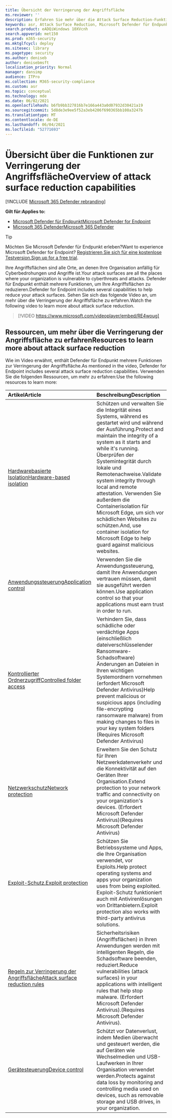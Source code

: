 ```yaml
---
title: Übersicht der Verringerung der Angriffsfläche
ms.reviewer: ''
description: Erfahren Sie mehr über die Attack Surface Reduction-Funktionen von Microsoft Defender für Endpunkt.
keywords: asr, Attack Surface Reduction, Microsoft Defender für Endpunkt, Microsoft Defender, Antivirus, AV, Windows Defender
search.product: eADQiWindows 10XVcnh
search.appverid: met150
ms.prod: m365-security
ms.mktglfcycl: deploy
ms.sitesec: library
ms.pagetype: security
ms.author: deniseb
author: denisebmsft
localization_priority: Normal
manager: dansimp
audience: ITPro
ms.collection: M365-security-compliance
ms.custom: asr
ms.topic: conceptual
ms.technology: mde
ms.date: 06/02/2021
ms.openlocfilehash: b6fb9bb327816b7e166a443a0d07932d30421a19
ms.sourcegitcommit: 5d8de3e9ee5f52a3eb4206f690365bb108a3247b
ms.translationtype: MT
ms.contentlocale: de-DE
ms.lasthandoff: 06/04/2021
ms.locfileid: "52771693"
---
```

# <a name="overview-of-attack-surface-reduction-capabilities"></a><span data-ttu-id="0788c-104">Übersicht über die Funktionen zur Verringerung der Angriffsfläche</span><span class="sxs-lookup"><span data-stu-id="0788c-104">Overview of attack surface reduction capabilities</span></span>

[!INCLUDE [Microsoft 365 Defender rebranding](../../includes/microsoft-defender.md)]

<span data-ttu-id="0788c-105">**Gilt für:**</span><span class="sxs-lookup"><span data-stu-id="0788c-105">**Applies to:**</span></span>
- [<span data-ttu-id="0788c-106">Microsoft Defender für Endpunkt</span><span class="sxs-lookup"><span data-stu-id="0788c-106">Microsoft Defender for Endpoint</span></span>](https://go.microsoft.com/fwlink/p/?linkid=2154037)
- [<span data-ttu-id="0788c-107">Microsoft 365 Defender</span><span class="sxs-lookup"><span data-stu-id="0788c-107">Microsoft 365 Defender</span></span>](https://go.microsoft.com/fwlink/?linkid=2118804)

> [!TIP]
> <span data-ttu-id="0788c-108">Möchten Sie Microsoft Defender für Endpunkt erleben?</span><span class="sxs-lookup"><span data-stu-id="0788c-108">Want to experience Microsoft Defender for Endpoint?</span></span> <span data-ttu-id="0788c-109">[Registrieren Sie sich für eine kostenlose Testversion.](https://www.microsoft.com/microsoft-365/windows/microsoft-defender-atp?ocid=docs-wdatp-exposedapis-abovefoldlink)</span><span class="sxs-lookup"><span data-stu-id="0788c-109">[Sign up for a free trial](https://www.microsoft.com/microsoft-365/windows/microsoft-defender-atp?ocid=docs-wdatp-exposedapis-abovefoldlink).</span></span>

<span data-ttu-id="0788c-110">Ihre Angriffsflächen sind alle Orte, an denen Ihre Organisation anfällig für Cyberbedrohungen und Angriffe ist.</span><span class="sxs-lookup"><span data-stu-id="0788c-110">Your attack surfaces are all the places where your organization is vulnerable to cyberthreats and attacks.</span></span> <span data-ttu-id="0788c-111">Defender für Endpunkt enthält mehrere Funktionen, um Ihre Angriffsflächen zu reduzieren.</span><span class="sxs-lookup"><span data-stu-id="0788c-111">Defender for Endpoint includes several capabilities to help reduce your attack surfaces.</span></span> <span data-ttu-id="0788c-112">Sehen Sie sich das folgende Video an, um mehr über die Verringerung der Angriffsfläche zu erfahren.</span><span class="sxs-lookup"><span data-stu-id="0788c-112">Watch the following video to learn more about attack surface reduction.</span></span><p>

> [!VIDEO https://www.microsoft.com/videoplayer/embed/RE4woug]

## <a name="resources-to-learn-more-about-attack-surface-reduction"></a><span data-ttu-id="0788c-113">Ressourcen, um mehr über die Verringerung der Angriffsfläche zu erfahren</span><span class="sxs-lookup"><span data-stu-id="0788c-113">Resources to learn more about attack surface reduction</span></span>

<span data-ttu-id="0788c-114">Wie im Video erwähnt, enthält Defender für Endpunkt mehrere Funktionen zur Verringerung der Angriffsfläche.</span><span class="sxs-lookup"><span data-stu-id="0788c-114">As mentioned in the video, Defender for Endpoint includes several attack surface reduction capabilities.</span></span> <span data-ttu-id="0788c-115">Verwenden Sie die folgenden Ressourcen, um mehr zu erfahren:</span><span class="sxs-lookup"><span data-stu-id="0788c-115">Use the following resources to learn more:</span></span>

| <span data-ttu-id="0788c-116">Artikel</span><span class="sxs-lookup"><span data-stu-id="0788c-116">Article</span></span> | <span data-ttu-id="0788c-117">Beschreibung</span><span class="sxs-lookup"><span data-stu-id="0788c-117">Description</span></span> |
|:---|:---|
| [<span data-ttu-id="0788c-118">Hardwarebasierte Isolation</span><span class="sxs-lookup"><span data-stu-id="0788c-118">Hardware-based isolation</span></span>](/windows/security/threat-protection/microsoft-defender-application-guard/md-app-guard-overview) | <span data-ttu-id="0788c-119">Schützen und verwalten Sie die Integrität eines Systems, während es gestartet wird und während der Ausführung.</span><span class="sxs-lookup"><span data-stu-id="0788c-119">Protect and maintain the integrity of a system as it starts and while it's running.</span></span> <span data-ttu-id="0788c-120">Überprüfen der Systemintegrität durch lokale und Remotenachweise.</span><span class="sxs-lookup"><span data-stu-id="0788c-120">Validate system integrity through local and remote attestation.</span></span> <span data-ttu-id="0788c-121">Verwenden Sie außerdem die Containerisolation für Microsoft Edge, um sich vor schädlichen Websites zu schützen.</span><span class="sxs-lookup"><span data-stu-id="0788c-121">And, use container isolation for Microsoft Edge to help guard against malicious websites.</span></span> |
| [<span data-ttu-id="0788c-122">Anwendungssteuerung</span><span class="sxs-lookup"><span data-stu-id="0788c-122">Application control</span></span>](/windows/security/threat-protection/windows-defender-application-control/windows-defender-application-control) | <span data-ttu-id="0788c-123">Verwenden Sie die Anwendungssteuerung, damit Ihre Anwendungen vertrauen müssen, damit sie ausgeführt werden können.</span><span class="sxs-lookup"><span data-stu-id="0788c-123">Use application control so that your applications must earn trust in order to run.</span></span> |
| [<span data-ttu-id="0788c-124">Kontrollierter Ordnerzugriff</span><span class="sxs-lookup"><span data-stu-id="0788c-124">Controlled folder access</span></span>](controlled-folders.md) | <span data-ttu-id="0788c-125">Verhindern Sie, dass schädliche oder verdächtige Apps (einschließlich dateiverschlüsselender Ransomware-Schadsoftware) Änderungen an Dateien in Ihren wichtigen Systemordnern vornehmen (erfordert Microsoft Defender Antivirus)</span><span class="sxs-lookup"><span data-stu-id="0788c-125">Help prevent malicious or suspicious apps (including file-encrypting ransomware malware) from making changes to files in your key system folders (Requires Microsoft Defender Antivirus)</span></span> |
| [<span data-ttu-id="0788c-126">Netzwerkschutz</span><span class="sxs-lookup"><span data-stu-id="0788c-126">Network protection</span></span>](network-protection.md) | <span data-ttu-id="0788c-127">Erweitern Sie den Schutz für Ihren Netzwerkdatenverkehr und die Konnektivität auf den Geräten Ihrer Organisation.</span><span class="sxs-lookup"><span data-stu-id="0788c-127">Extend protection to your network traffic and connectivity on your organization's devices.</span></span> <span data-ttu-id="0788c-128">(Erfordert Microsoft Defender Antivirus)</span><span class="sxs-lookup"><span data-stu-id="0788c-128">(Requires Microsoft Defender Antivirus)</span></span> |
| [<span data-ttu-id="0788c-129">Exploit-Schutz.</span><span class="sxs-lookup"><span data-stu-id="0788c-129">Exploit protection</span></span>](exploit-protection.md) | <span data-ttu-id="0788c-130">Schützen Sie Betriebssysteme und Apps, die Ihre Organisation verwendet, vor Exploits.</span><span class="sxs-lookup"><span data-stu-id="0788c-130">Help protect operating systems and apps your organization uses from being exploited.</span></span> <span data-ttu-id="0788c-131">Exploit-Schutz funktioniert auch mit Antivirenlösungen von Drittanbietern.</span><span class="sxs-lookup"><span data-stu-id="0788c-131">Exploit protection also works with third-party antivirus solutions.</span></span> |
| [<span data-ttu-id="0788c-132">Regeln zur Verringerung der Angriffsfläche</span><span class="sxs-lookup"><span data-stu-id="0788c-132">Attack surface reduction rules</span></span>](attack-surface-reduction.md) | <span data-ttu-id="0788c-133">Sicherheitsrisiken (Angriffsflächen) in Ihren Anwendungen werden mit intelligenten Regeln, die Schadsoftware beenden, reduziert.</span><span class="sxs-lookup"><span data-stu-id="0788c-133">Reduce vulnerabilities (attack surfaces) in your applications with intelligent rules that help stop malware.</span></span> <span data-ttu-id="0788c-134">(Erfordert Microsoft Defender Antivirus).</span><span class="sxs-lookup"><span data-stu-id="0788c-134">(Requires Microsoft Defender Antivirus).</span></span> |
| [<span data-ttu-id="0788c-135">Gerätesteuerung</span><span class="sxs-lookup"><span data-stu-id="0788c-135">Device control</span></span>](device-control-report.md) | <span data-ttu-id="0788c-136">Schützt vor Datenverlust, indem Medien überwacht und gesteuert werden, die auf Geräten wie Wechselmedien und USB-Laufwerken in Ihrer Organisation verwendet werden.</span><span class="sxs-lookup"><span data-stu-id="0788c-136">Protects against data loss by monitoring and controlling media used on devices, such as removable storage and USB drives, in your organization.</span></span> |